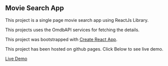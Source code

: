 ## Movie Search App

This project is a single page movie search app using ReactJs Library.

This projects uses the OmdbAPI services for fetching the details.

This project was bootstrapped with [Create React App](https://github.com/facebook/create-react-app).

This project has been hosted on github pages. Click Below to see live demo.

[Live Demo](https://jaygala24.github.io/movieapp)
